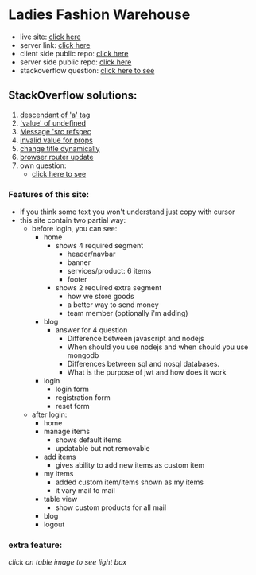 # Ladies Fashion Warehouse

- live site: [click here](https://warehouse-management-7cf04.web.app/)
- server link: [click here](https://warehouse-management-wm-server.onrender.com/)
- client side public repo: [click here](https://github.com/hasibulislam999/ph-assignment-11-client)
- server side public repo: [click here](https://github.com/hasibulislam999/ph-assignment-11-server)
- stackoverflow question: [click here to see](https://stackoverflow.com/questions/72125888/cannot-update-a-component-browserrouter-while-rendering-a-different-componen)

## StackOverflow solutions:

1. [descendant of 'a' tag](https://stackoverflow.com/questions/55625431/warning-validatedomnesting-a-cannot-appear-as-a-descendant-of-a)
2. ['value' of undefined](https://stackoverflow.com/questions/6550795/uncaught-typeerror-cannot-read-property-value-of-undefined)
3. [Message 'src refspec](https://stackoverflow.com/questions/4181861/message-src-refspec-master-does-not-match-any-when-pushing-commits-in-git)
4. [invalid value for props](https://stackoverflow.com/questions/59626778/react-invalid-value-for-prop-savehere-on-div-tag-either-remove-it-from-the)
5. [change title dynamically](https://stackoverflow.com/questions/52447828/is-there-a-way-to-modify-the-page-title-with-react-router-v4)
6. [browser router update](https://github.com/facebook/react/issues/18178#issuecomment-595846312)
7. own question:
   - [click here to see](https://stackoverflow.com/questions/72125888/cannot-update-a-component-browserrouter-while-rendering-a-different-componen)

### Features of this site:

- if you think some text you won't understand just copy with cursor
- this site contain two partial way:
  - before login, you can see:
    - home
      - shows 4 required segment
        - header/navbar
        - banner
        - services/product: 6 items
        - footer
      - shows 2 required extra segment
        - how we store goods
        - a better way to send money
        - team member (optionally i'm adding)
    - blog
      - answer for 4 question
        - Difference between javascript and nodejs
        - When should you use nodejs and when should you use mongodb
        - Differences between sql and nosql databases.
        - What is the purpose of jwt and how does it work
    - login
      - login form
      - registration form
      - reset form
  - after login:
    - home
    - manage items
      - shows default items
      - updatable but not removable
    - add items
      - gives ability to add new items as custom item
    - my items
      - added custom item/items shown as my items
      - it vary mail to mail
    - table view
      - show custom products for all mail
    - blog
    - logout

### extra feature:

_click on table image to see light box_
